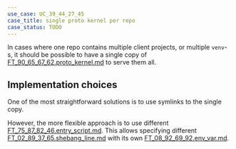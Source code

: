 ```yaml
---
use_case: UC_39_44_27_45
case_title: single proto kernel per repo
case_status: TODO
---
```


In cases where one repo contains multiple client projects, or multiple `venv`-s,
it should be possible to have a single copy of [FT_90_65_67_62.proto_kernel.md][FT_90_65_67_62.proto_kernel.md]
to serve them all.

## Implementation choices

One of the most straightforward solutions is to use symlinks to the single copy.

However, the more flexible approach is to use different [FT_75_87_82_46.entry_script.md][FT_75_87_82_46.entry_script.md].
This allows specifying different [FT_02_89_37_65.shebang_line.md][FT_02_89_37_65.shebang_line.md] with its own
[FT_08_92_69_92.env_var.md][FT_08_92_69_92.env_var.md].

[FT_90_65_67_62.proto_kernel.md]: ../feature_topic/FT_90_65_67_62.proto_kernel.md
[FT_75_87_82_46.entry_script.md]: ../feature_topic/FT_75_87_82_46.entry_script.md
[FT_02_89_37_65.shebang_line.md]: ../feature_topic/FT_02_89_37_65.shebang_line.md
[FT_08_92_69_92.env_var.md]: ../feature_topic/FT_08_92_69_92.env_var.md
